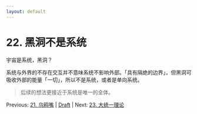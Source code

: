 ```yaml
---
layout: default
---
```

# 22. 黑洞不是系统

宇宙是系统，黑洞？

系统与外界的不存在交互并不意味系统不影响外部。「具有隔绝的边界」，但黑洞可吸收外部的能量「一切」，所以不是系统，或者是单向系统。


> 后续的想法更接近于系统是唯一的全体。

Previous: [21. 乌鸦嘴](21.md) | [Draft](../Draft.md) | Next: [23. 大统一理论](23.md)